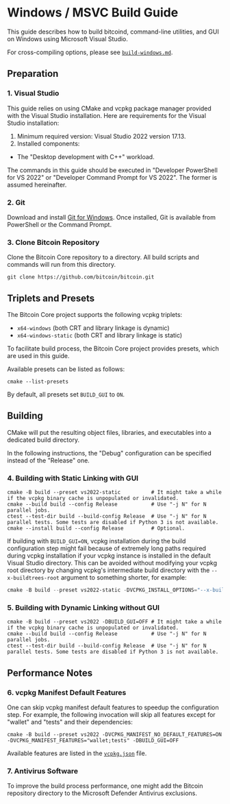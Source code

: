 # Windows / MSVC Build Guide

This guide describes how to build bitcoind, command-line utilities, and GUI on Windows using Microsoft Visual Studio.

For cross-compiling options, please see [`build-windows.md`](./build-windows.md).

## Preparation

### 1. Visual Studio

This guide relies on using CMake and vcpkg package manager provided with the Visual Studio installation.
Here are requirements for the Visual Studio installation:
1. Minimum required version: Visual Studio 2022 version 17.13.
2. Installed components:
- The "Desktop development with C++" workload.

The commands in this guide should be executed in "Developer PowerShell for VS 2022" or "Developer Command Prompt for VS 2022".
The former is assumed hereinafter.

### 2. Git

Download and install [Git for Windows](https://git-scm.com/downloads/win). Once installed, Git is available from PowerShell or the Command Prompt.

### 3. Clone Bitcoin Repository

Clone the Bitcoin Core repository to a directory. All build scripts and commands will run from this directory.
```
git clone https://github.com/bitcoin/bitcoin.git
```


## Triplets and Presets

The Bitcoin Core project supports the following vcpkg triplets:
- `x64-windows` (both CRT and library linkage is dynamic)
- `x64-windows-static` (both CRT and library linkage is static)

To facilitate build process, the Bitcoin Core project provides presets, which are used in this guide.

Available presets can be listed as follows:
```
cmake --list-presets
```

By default, all presets set `BUILD_GUI` to `ON`.

## Building

CMake will put the resulting object files, libraries, and executables into a dedicated build directory.

In the following instructions, the "Debug" configuration can be specified instead of the "Release" one.

### 4. Building with Static Linking with GUI

```
cmake -B build --preset vs2022-static          # It might take a while if the vcpkg binary cache is unpopulated or invalidated.
cmake --build build --config Release           # Use "-j N" for N parallel jobs.
ctest --test-dir build --build-config Release  # Use "-j N" for N parallel tests. Some tests are disabled if Python 3 is not available.
cmake --install build --config Release         # Optional.
```

If building with `BUILD_GUI=ON`, vcpkg installation during the build
configuration step might fail because of extremely long paths required during
vcpkg installation if your vcpkg instance is installed in the default Visual
Studio directory. This can be avoided without modifying your vcpkg root
directory by changing vcpkg's intermediate build directory with the
`--x-buildtrees-root` argument to something shorter, for example:

```powershell
cmake -B build --preset vs2022-static -DVCPKG_INSTALL_OPTIONS="--x-buildtrees-root=C:\vcpkg"
```

### 5. Building with Dynamic Linking without GUI

```
cmake -B build --preset vs2022 -DBUILD_GUI=OFF # It might take a while if the vcpkg binary cache is unpopulated or invalidated.
cmake --build build --config Release           # Use "-j N" for N parallel jobs.
ctest --test-dir build --build-config Release  # Use "-j N" for N parallel tests. Some tests are disabled if Python 3 is not available.
```

## Performance Notes

### 6. vcpkg Manifest Default Features

One can skip vcpkg manifest default features to speedup the configuration step.
For example, the following invocation will skip all features except for "wallet" and "tests" and their dependencies:
```
cmake -B build --preset vs2022 -DVCPKG_MANIFEST_NO_DEFAULT_FEATURES=ON -DVCPKG_MANIFEST_FEATURES="wallet;tests" -DBUILD_GUI=OFF
```

Available features are listed in the [`vcpkg.json`](/vcpkg.json) file.

### 7. Antivirus Software

To improve the build process performance, one might add the Bitcoin repository directory to the Microsoft Defender Antivirus exclusions.
